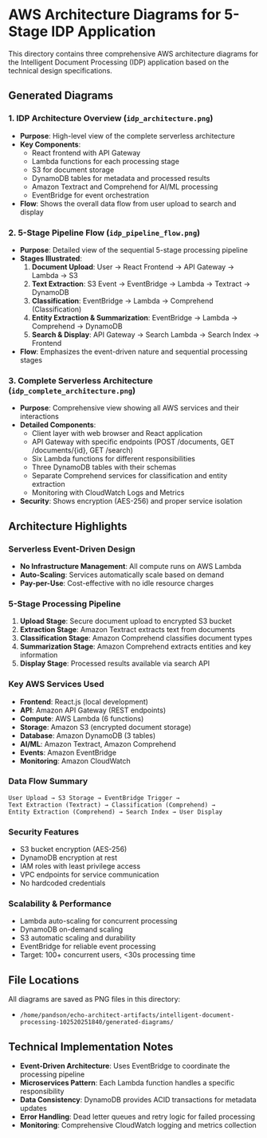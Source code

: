 # AWS Architecture Diagrams for 5-Stage IDP Application

This directory contains three comprehensive AWS architecture diagrams for the Intelligent Document Processing (IDP) application based on the technical design specifications.

## Generated Diagrams

### 1. IDP Architecture Overview (`idp_architecture.png`)
- **Purpose**: High-level view of the complete serverless architecture
- **Key Components**: 
  - React frontend with API Gateway
  - Lambda functions for each processing stage
  - S3 for document storage
  - DynamoDB tables for metadata and processed results
  - Amazon Textract and Comprehend for AI/ML processing
  - EventBridge for event orchestration
- **Flow**: Shows the overall data flow from user upload to search and display

### 2. 5-Stage Pipeline Flow (`idp_pipeline_flow.png`)
- **Purpose**: Detailed view of the sequential 5-stage processing pipeline
- **Stages Illustrated**:
  1. **Document Upload**: User → React Frontend → API Gateway → Lambda → S3
  2. **Text Extraction**: S3 Event → EventBridge → Lambda → Textract → DynamoDB
  3. **Classification**: EventBridge → Lambda → Comprehend (Classification)
  4. **Entity Extraction & Summarization**: EventBridge → Lambda → Comprehend → DynamoDB
  5. **Search & Display**: API Gateway → Search Lambda → Search Index → Frontend
- **Flow**: Emphasizes the event-driven nature and sequential processing stages

### 3. Complete Serverless Architecture (`idp_complete_architecture.png`)
- **Purpose**: Comprehensive view showing all AWS services and their interactions
- **Detailed Components**:
  - Client layer with web browser and React application
  - API Gateway with specific endpoints (POST /documents, GET /documents/{id}, GET /search)
  - Six Lambda functions for different responsibilities
  - Three DynamoDB tables with their schemas
  - Separate Comprehend services for classification and entity extraction
  - Monitoring with CloudWatch Logs and Metrics
- **Security**: Shows encryption (AES-256) and proper service isolation

## Architecture Highlights

### Serverless Event-Driven Design
- **No Infrastructure Management**: All compute runs on AWS Lambda
- **Auto-Scaling**: Services automatically scale based on demand
- **Pay-per-Use**: Cost-effective with no idle resource charges

### 5-Stage Processing Pipeline
1. **Upload Stage**: Secure document upload to encrypted S3 bucket
2. **Extraction Stage**: Amazon Textract extracts text from documents
3. **Classification Stage**: Amazon Comprehend classifies document types
4. **Summarization Stage**: Amazon Comprehend extracts entities and key information
5. **Display Stage**: Processed results available via search API

### Key AWS Services Used
- **Frontend**: React.js (local development)
- **API**: Amazon API Gateway (REST endpoints)
- **Compute**: AWS Lambda (6 functions)
- **Storage**: Amazon S3 (encrypted document storage)
- **Database**: Amazon DynamoDB (3 tables)
- **AI/ML**: Amazon Textract, Amazon Comprehend
- **Events**: Amazon EventBridge
- **Monitoring**: Amazon CloudWatch

### Data Flow Summary
```
User Upload → S3 Storage → EventBridge Trigger → 
Text Extraction (Textract) → Classification (Comprehend) → 
Entity Extraction (Comprehend) → Search Index → User Display
```

### Security Features
- S3 bucket encryption (AES-256)
- DynamoDB encryption at rest
- IAM roles with least privilege access
- VPC endpoints for service communication
- No hardcoded credentials

### Scalability & Performance
- Lambda auto-scaling for concurrent processing
- DynamoDB on-demand scaling
- S3 automatic scaling and durability
- EventBridge for reliable event processing
- Target: 100+ concurrent users, <30s processing time

## File Locations
All diagrams are saved as PNG files in this directory:
- `/home/pandson/echo-architect-artifacts/intelligent-document-processing-102520251840/generated-diagrams/`

## Technical Implementation Notes
- **Event-Driven Architecture**: Uses EventBridge to coordinate the processing pipeline
- **Microservices Pattern**: Each Lambda function handles a specific responsibility
- **Data Consistency**: DynamoDB provides ACID transactions for metadata updates
- **Error Handling**: Dead letter queues and retry logic for failed processing
- **Monitoring**: Comprehensive CloudWatch logging and metrics collection
